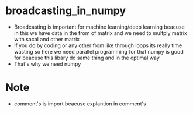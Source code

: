 # broadcasting_in_numpy

- Broadcasting is important for machine learning/deep learning beacuse in this we have data in the from of matrix and we need to multply matrix with sacal and other matrix 
- if you do by coding or any other from like through loops its really time wasting so here we need parallel programming for that numpy is good for beacuse this libary do same thing and in the optimal way 
- That's why we need numpy 
# Note
- comment's is import beacuse explantion in comment's
